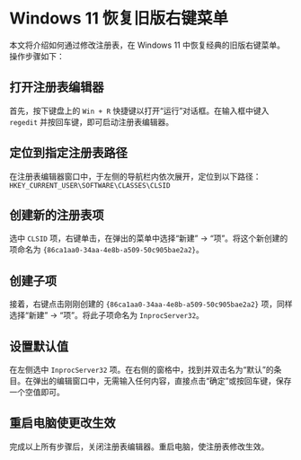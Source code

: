 # Windows 11 恢复旧版右键菜单

本文将介绍如何通过修改注册表，在 Windows 11 中恢复经典的旧版右键菜单。操作步骤如下：

## 打开注册表编辑器

首先，按下键盘上的 `Win + R` 快捷键以打开“运行”对话框。在输入框中键入 `regedit` 并按回车键，即可启动注册表编辑器。

## 定位到指定注册表路径

在注册表编辑器窗口中，于左侧的导航栏内依次展开，定位到以下路径：`HKEY_CURRENT_USER\SOFTWARE\CLASSES\CLSID`

## 创建新的注册表项

选中 `CLSID` 项，右键单击，在弹出的菜单中选择“新建” -> “项”。将这个新创建的项命名为 `{86ca1aa0-34aa-4e8b-a509-50c905bae2a2}`。

## 创建子项

接着，右键点击刚刚创建的 `{86ca1aa0-34aa-4e8b-a509-50c905bae2a2}` 项，同样选择“新建” -> “项”。将此子项命名为 `InprocServer32`。

## 设置默认值

在左侧选中 `InprocServer32` 项。在右侧的窗格中，找到并双击名为“默认”的条目。在弹出的编辑窗口中，无需输入任何内容，直接点击“确定”或按回车键，保存一个空值即可。

## 重启电脑使更改生效

完成以上所有步骤后，关闭注册表编辑器。重启电脑，使注册表修改生效。